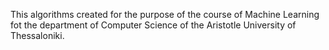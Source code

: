 This algorithms created for the purpose of the course of Machine Learning fot the department of Computer Science of the Aristotle University of Thessaloniki.
